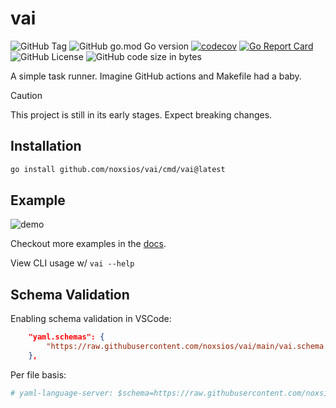 # vai

![GitHub Tag](https://img.shields.io/github/v/tag/noxsios/vai)
![GitHub go.mod Go version](https://img.shields.io/github/go-mod/go-version/noxsios/vai)
[![codecov](https://codecov.io/gh/Noxsios/vai/graph/badge.svg?token=P7E9QC2RB9)](https://codecov.io/gh/Noxsios/vai)
[![Go Report Card](https://goreportcard.com/badge/github.com/noxsios/vai)](https://goreportcard.com/report/github.com/noxsios/vai)
![GitHub License](https://img.shields.io/github/license/noxsios/vai)
![GitHub code size in bytes](https://img.shields.io/github/languages/code-size/noxsios/vai)

A simple task runner. Imagine GitHub actions and Makefile had a baby.

> [!CAUTION]
> This project is still in its early stages. Expect breaking changes.

## Installation

```sh
go install github.com/noxsios/vai/cmd/vai@latest
```

## Example

![demo](https://github.com/Noxsios/vai/assets/50058333/89a8ffcd-cb56-4664-b23c-69609ed34bac)

Checkout more examples in the [docs](https://vai.razzle.cloud/docs/).

View CLI usage w/ `vai --help`

## Schema Validation

Enabling schema validation in VSCode:

```json
    "yaml.schemas": {
        "https://raw.githubusercontent.com/noxsios/vai/main/vai.schema.json": "vai.yaml",
    },
```

Per file basis:

```yaml
# yaml-language-server: $schema=https://raw.githubusercontent.com/noxsios/vai/main/vai.schema.json
```

